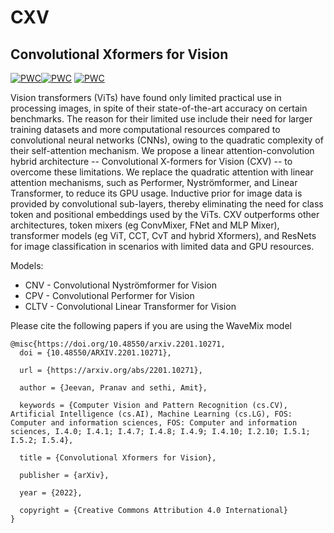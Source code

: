 # CXV 
## Convolutional Xformers for Vision
[![PWC](https://img.shields.io/endpoint.svg?url=https://paperswithcode.com/badge/convolutional-xformers-for-vision/image-classification-on-tiny-imagenet-1)](https://paperswithcode.com/sota/image-classification-on-tiny-imagenet-1?p=convolutional-xformers-for-vision)[![PWC](https://img.shields.io/endpoint.svg?url=https://paperswithcode.com/badge/convolutional-xformers-for-vision/image-classification-on-cifar-10)](https://paperswithcode.com/sota/image-classification-on-cifar-10?p=convolutional-xformers-for-vision) [![PWC](https://img.shields.io/endpoint.svg?url=https://paperswithcode.com/badge/convolutional-xformers-for-vision/image-classification-on-cifar-100)](https://paperswithcode.com/sota/image-classification-on-cifar-100?p=convolutional-xformers-for-vision)


Vision transformers (ViTs) have found only limited practical use in processing images, in spite of their state-of-the-art accuracy on certain benchmarks. The reason for their limited use include their need for larger training datasets and more computational  resources compared to convolutional neural networks (CNNs), owing to the quadratic complexity of their self-attention mechanism. We propose a linear attention-convolution hybrid architecture -- Convolutional X-formers for Vision (CXV) -- to overcome these limitations. We replace the quadratic attention with linear attention mechanisms, such as Performer, Nyströmformer, and Linear Transformer, to reduce its GPU usage. Inductive prior for image data is provided by convolutional sub-layers, thereby eliminating the need for class token and positional embeddings used by the ViTs. CXV outperforms other architectures, token mixers (eg ConvMixer, FNet and MLP Mixer), transformer models (eg ViT, CCT, CvT and hybrid Xformers), and ResNets for image classification in scenarios with limited data and GPU resources.  

Models:
* CNV - Convolutional Nyströmformer for Vision
* CPV - Convolutional Performer for Vision
* CLTV - Convolutional Linear Transformer for Vision


Please cite the following papers if you are using the WaveMix model

```
@misc{https://doi.org/10.48550/arxiv.2201.10271,
  doi = {10.48550/ARXIV.2201.10271},
  
  url = {https://arxiv.org/abs/2201.10271},
  
  author = {Jeevan, Pranav and sethi, Amit},
  
  keywords = {Computer Vision and Pattern Recognition (cs.CV), Artificial Intelligence (cs.AI), Machine Learning (cs.LG), FOS: Computer and information sciences, FOS: Computer and information sciences, I.4.0; I.4.1; I.4.7; I.4.8; I.4.9; I.4.10; I.2.10; I.5.1; I.5.2; I.5.4},
  
  title = {Convolutional Xformers for Vision},
  
  publisher = {arXiv},
  
  year = {2022},
  
  copyright = {Creative Commons Attribution 4.0 International}
}

```
